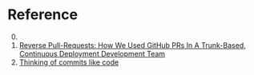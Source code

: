 # Reference

0. []()
0. [Reverse Pull-Requests: How We Used GitHub PRs In A Trunk-Based, Continuous Deployment Development Team](https://ideas.riverglide.com/reverse-pull-requests-a56b48080fb0)
0. [Thinking of commits like code](https://www.scottantipa.com/thinking-of-commits-like-code.html)

